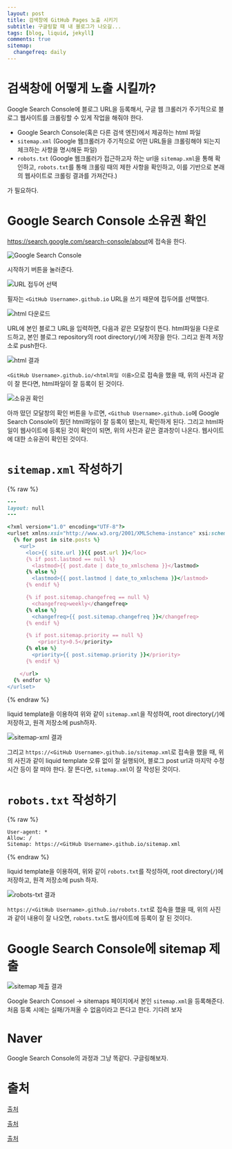 ```yaml
---
layout: post
title: 검색창에 GitHub Pages 노출 시키기
subtitle: 구글링할 때 내 블로그가 나오길...
tags: [blog, liquid, jekyll]
comments: true
sitemap:
  changefreq: daily
---
```


# 검색창에 어떻게 노출 시킬까?

Google Search Console에 블로그 URL을 등록해서, 구글 웹 크롤러가 주기적으로 블로그 웹사이트를 크롤링할 수 있게 작업을 해줘야 한다. 

- Google Search Console(혹은 다른 검색 엔진)에서 제공하는 html 파일
- `sitemap.xml` (Google 웹크롤러가 주기적으로 어떤 URL들을 크롤링해야 되는지 체크하는 사항을 명시해둔 파일)
- `robots.txt` (Google 웹크롤러가 접근하고자 하는 url을 `sitemap.xml`을 통해 확인하고, `robots.txt`를 통해 크롤링 때의 제한 사항을 확인하고, 이를 기반으로 본래의 웹사이트로 크롤링 결과를 가져간다.)

가 필요하다.

# Google Search Console 소유권 확인

<https://search.google.com/search-console/about>에 접속을 한다.

![Google Search Console](../assets/img/2022-12-01-검색창에-GitHub-Pages-노출-시키기/google-search-console.png)

시작하기 버튼을 눌러준다.

![URL 접두어 선택](../assets/img/2022-12-01-검색창에-GitHub-Pages-노출-시키기/url-접두어.png)

필자는 `<GitHub Username>.github.io` URL을 쓰기 때문에 접두어를 선택했다. 

![html 다운로드](../assets/img/2022-12-01-검색창에-GitHub-Pages-노출-시키기/html-다운로드.png)

URL에 본인 블로그 URL을 입력하면, 다음과 같은 모달창이 뜬다. html파일을 다운로드하고, 본인 블로그 repository의 root directory(`/`)에 저장을 한다. 그리고 원격 저장소로 push한다.


![html 결과](../assets/img/2022-12-01-검색창에-GitHub-Pages-노출-시키기/html-결과.png)


`<GitHub Username>.github.io/<html파일 이름>`으로 접속을 했을 때, 위의 사진과 같이 잘 뜬다면, html파일이 잘 등록이 된 것이다.

![소유권 확인](../assets/img/2022-12-01-검색창에-GitHub-Pages-노출-시키기/소유권-확인.png)

아까 떴던 모달창의 확인 버튼을 누르면, `<Github Username>.github.io`에 Google Search Console이 줬던 html파일이 잘 등록이 됐는지, 확인하게 된다. 그리고 html파일이 웹사이트에 등록된 것이 확인이 되면, 위의 사진과 같은 결과창이 나온다. 웹사이트에 대한 소유권이 확인된 것이다.

# `sitemap.xml` 작성하기

{% raw %}
```ruby
---
layout: null
---

<?xml version="1.0" encoding="UTF-8"?>
<urlset xmlns:xsi="http://www.w3.org/2001/XMLSchema-instance" xsi:schemaLocation="http://www.sitemaps.org/schemas/sitemap/0.9 http://www.sitemaps.org/schemas/sitemap/0.9/sitemap.xsd" xmlns="http://www.sitemaps.org/schemas/sitemap/0.9">
  {% for post in site.posts %}
    <url>
      <loc>{{ site.url }}{{ post.url }}</loc>
      {% if post.lastmod == null %}
        <lastmod>{{ post.date | date_to_xmlschema }}</lastmod>
      {% else %}
        <lastmod>{{ post.lastmod | date_to_xmlschema }}</lastmod>
      {% endif %}

      {% if post.sitemap.changefreq == null %}
        <changefreq>weekly</changefreq>
      {% else %}
        <changefreq>{{ post.sitemap.changefreq }}</changefreq>
      {% endif %}

      {% if post.sitemap.priority == null %}
          <priority>0.5</priority>
      {% else %}
        <priority>{{ post.sitemap.priority }}</priority>
      {% endif %}

    </url>
  {% endfor %}
</urlset>
```
{% endraw %}

liquid template을 이용하여 위와 같이 `sitemap.xml`을 작성하여, root directory(`/`)에 저장하고, 원격 저장소에 push하자. 

![sitemap-xml 결과](../assets/img/2022-12-01-검색창에-GitHub-Pages-노출-시키기/sitemap-xml-결과.png)

그리고 `https://<GitHub Username>.github.io/sitemap.xml`로 접속을 했을 때, 위의 사진과 같이 liquid template 오류 없이 잘 실행되어, 블로그 post url과 마지막 수정시간 등이 잘 떠야 한다. 잘 뜬다면, `sitemap.xml`이 잘 작성된 것이다.

# `robots.txt` 작성하기

{% raw %}
```
User-agent: *
Allow: /
Sitemap: https://<GitHub Username>.github.io/sitemap.xml
```
{% endraw %}

liquid template을 이용하여, 위와 같이 `robots.txt`를 작성하여, root directory(`/`)에 저장하고, 원격 저장소에 push 하자.

![robots-txt 결과](../assets/img/2022-12-01-검색창에-GitHub-Pages-노출-시키기/robots-txt-결과.png)


`https://<GitHub Username>.github.io/robots.txt`로 접속을 했을 때, 위의 사진과 같이 내용이 잘 나오면, `robots.txt`도 웹사이트에 등록이 잘 된 것이다.


# Google Search Console에 sitemap 제출

![sitemap 제출 결과](../assets/img/2022-12-01-검색창에-GitHub-Pages-노출-시키기/sitemap-제출.png)


Google Search Consoel -> sitemaps 페이지에서 본인 `sitemap.xml`을 등록해준다.
처음 등록 시에는 실패/가져올 수 없음이라고 뜬다고 한다. 기다려 보자

# Naver

Google Search Console의 과정과 그냥 똑같다. 구글링해보자.

# 출처

[출처](https://velog.io/@eona1301/Github-Blog-%EA%B2%80%EC%83%89%EC%B0%BD-%EB%85%B8%EC%B6%9C%EC%8B%9C%ED%82%A4%EA%B8%B0)

[출처](https://khs613.github.io/github/google-search-sitemap/)

[출처](http://jinyongjeong.github.io/2017/01/13/blog_make_searched/)
